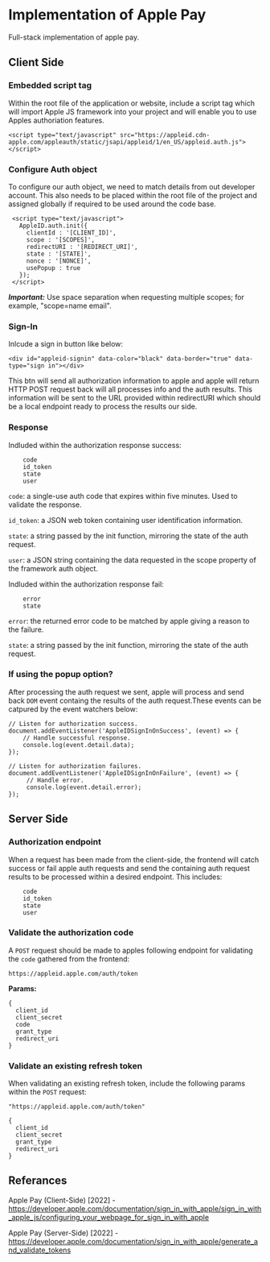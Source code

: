 # Implementation of Apple Pay

Full-stack implementation of apple pay. 

## Client Side 

### Embedded script tag

Within the root file of the application or website, include a script tag which will import Apple JS framework into your project and will enable you to use Apples authoriation features.

```
<script type="text/javascript" src="https://appleid.cdn-apple.com/appleauth/static/jsapi/appleid/1/en_US/appleid.auth.js"></script>
```

### Configure Auth object

To configure our auth object, we need to match details from out developer account. This also needs to be placed within the root file of the project and assigned globally if required to be used around the code base.

```
 <script type="text/javascript">
   AppleID.auth.init({
     clientId : '[CLIENT_ID]',
     scope : '[SCOPES]',
     redirectURI : '[REDIRECT_URI]',
     state : '[STATE]',
     nonce : '[NONCE]',
     usePopup : true
   });
 </script>
```

***Important:*** Use space separation when requesting multiple scopes; for example, "scope=name email".

### Sign-In 

Inlcude a sign in button like below:

```
<div id="appleid-signin" data-color="black" data-border="true" data-type="sign in"></div>
```

This btn will send all authorization information to apple and apple will return HTTP POST request back will all processes info and the auth results. This information will be sent to the URL provided within redirectURI which should be a local endpoint ready to process the results our side.

### Response 

Indluded within the authorization response success:

```
    code
    id_token
    state
    user
```

`code`: a single-use auth code that expires within five minutes. Used to validate the response.

`id_token`: a JSON web token containing user identification information.

`state`: a string passed by the init function, mirroring the state of the auth request.

`user`: a JSON string containing the data requested in the scope property of the framework auth object.

Indluded within the authorization response fail:

```
    error
    state
```

`error`: the returned error code to be matched by apple giving a reason to the failure.

`state`: a string passed by the init function, mirroring the state of the auth request.

### If using the popup option?

After processing the auth request we sent, apple will process and send back `DOM` event containg the results of the auth request.These events can be catpured by the event watchers below:

```
// Listen for authorization success.
document.addEventListener('AppleIDSignInOnSuccess', (event) => {
    // Handle successful response.
    console.log(event.detail.data);
});

// Listen for authorization failures.
document.addEventListener('AppleIDSignInOnFailure', (event) => {
     // Handle error.
     console.log(event.detail.error);
});
```

## Server Side 

### Authorization endpoint

When a request has been made from the client-side, the frontend will catch success or fail apple auth requests and send the containing auth request results to be processed within a desired endpoint. This includes:

```
    code
    id_token
    state
    user
```

### Validate the authorization code 

A `POST` request should be made to apples following endpoint for validating the `code` gathered from the frontend:

```
https://appleid.apple.com/auth/token
```

**Params:**

```
{
  client_id
  client_secret
  code
  grant_type
  redirect_uri 
}
```

### Validate an existing refresh token

When validating an existing refresh token, include the following params within the `POST` request:

`"https://appleid.apple.com/auth/token"`

```
{
  client_id
  client_secret  
  grant_type
  redirect_uri 
}
```

## Referances 

Apple Pay (Client-Side) [2022] - https://developer.apple.com/documentation/sign_in_with_apple/sign_in_with_apple_js/configuring_your_webpage_for_sign_in_with_apple

Apple Pay (Server-Side) [2022] - https://developer.apple.com/documentation/sign_in_with_apple/generate_and_validate_tokens
